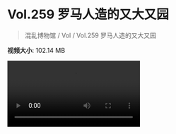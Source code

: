 # Vol.259 罗马人造的又大又园

> 混乱博物馆 / Vol / Vol.259 罗马人造的又大又园

**视频大小**: 102.14 MB

<div class="video"><video src="https://file.hsyhx.top/archive/259.mp4" controls preload>🤔 您的浏览器不支持 video 标签</video></div>